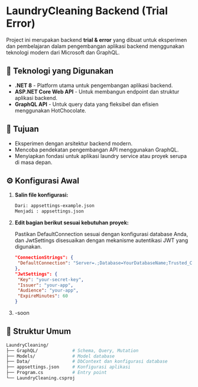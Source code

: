 # LaundryCleaning Backend (Trial Error)

Project ini merupakan backend **trial & error** yang dibuat untuk eksperimen dan pembelajaran dalam pengembangan aplikasi backend menggunakan teknologi modern dari Microsoft dan GraphQL.

## 🔧 Teknologi yang Digunakan

- **.NET 8** - Platform utama untuk pengembangan aplikasi backend.
- **ASP.NET Core Web API** - Untuk membangun endpoint dan struktur aplikasi backend.
- **GraphQL API** - Untuk query data yang fleksibel dan efisien menggunakan HotChocolate.

## 🚀 Tujuan

- Eksperimen dengan arsitektur backend modern.
- Mencoba pendekatan pengembangan API menggunakan GraphQL.
- Menyiapkan fondasi untuk aplikasi laundry service atau proyek serupa di masa depan.

## ⚙️ Konfigurasi Awal
1. **Salin file konfigurasi:**
   ```bash
   Dari: appsettings-example.json
   Menjadi : appsettings.json
   ```
2. **Edit bagian berikut sesuai kebutuhan proyek:**
   
   Pastikan DefaultConnection sesuai dengan konfigurasi database Anda, dan JwtSettings disesuaikan dengan mekanisme autentikasi JWT yang digunakan.
   ```json
   "ConnectionStrings": {
    "DefaultConnection": "Server=.;Database=YourDatabaseName;Trusted_Connection=True;"
   },
   "JwtSettings": {
    "Key": "your-secret-key",
    "Issuer": "your-app",
    "Audience": "your-app",
    "ExpireMinutes": 60
   }
   ```
3. -soon



## 📁 Struktur Umum

```bash
LaundryCleaning/
├── GraphQL/             # Schema, Query, Mutation
├── Models/              # Model database
├── Data/                # DbContext dan konfigurasi database
├── appsettings.json     # Konfigurasi aplikasi
├── Program.cs           # Entry point
└── LaundryCleaning.csproj
```

